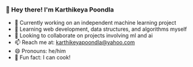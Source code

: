 ### 👋 Hey there! I'm Karthikeya Poondla

- 🔭 Currently working on an independent machine learning project
- 🌱 Learning web development, data structures, and algorithms myself
- 🤝 Looking to collaborate on projects involving ml and ai
- 📫 Reach me at: karthikeyapoondla@yahoo.com
- 😄 Pronouns: he/him
- 🍳 Fun fact: I can cook!
